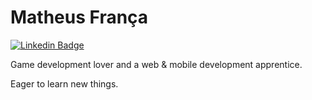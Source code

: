 # Matheus França

[![Linkedin Badge](https://img.shields.io/badge/-Matheus%20Fran%C3%A7a-6633cc?style=flat-square&logo=Linkedin&logoColor=white&link=https://www.linkedin.com/in/matfranca/)](https://www.linkedin.com/in/matfranca/)

Game development lover and a web & mobile development apprentice.

Eager to learn new things.
